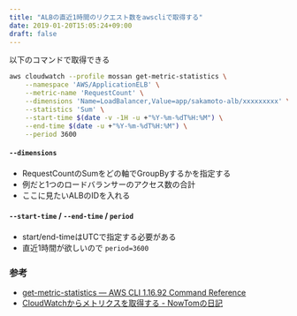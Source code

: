 ```yaml
---
title: "ALBの直近1時間のリクエスト数をawscliで取得する"
date: 2019-01-20T15:05:24+09:00
draft: false
---
```


以下のコマンドで取得できる

```bash
aws cloudwatch --profile mossan get-metric-statistics \
    --namespace 'AWS/ApplicationELB' \
    --metric-name 'RequestCount' \
    --dimensions 'Name=LoadBalancer,Value=app/sakamoto-alb/xxxxxxxxx' \
    --statistics 'Sum' \
    --start-time $(date -v -1H -u +"%Y-%m-%dT%H:%M") \
    --end-time $(date -u +"%Y-%m-%dT%H:%M") \
    --period 3600
```


#### `--dimensions`

- RequestCountのSumをどの軸でGroupByするかを指定する
- 例だと1つのロードバランサーのアクセス数の合計
- ここに見たいALBのIDを入れる


#### `--start-time` / `--end-time` / `period`

- start/end-timeはUTCで指定する必要がある
- 直近1時間が欲しいので `period=3600`


### 参考

- [get-metric-statistics — AWS CLI 1.16.92 Command Reference](https://docs.aws.amazon.com/cli/latest/reference/cloudwatch/get-metric-statistics.html)
- [CloudWatchからメトリクスを取得する - NowTomの日記](http://d.hatena.ne.jp/NowTom/20131122/1385050337)

